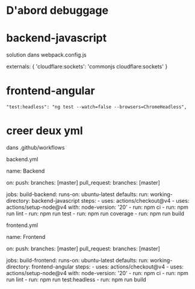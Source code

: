 # D'abord debuggage

# backend-javascript
solution dans webpack.config.js

externals: {
    'cloudflare:sockets': 'commonjs cloudflare:sockets'
  }


# frontend-angular
    "test:headless": "ng test --watch=false --browsers=ChromeHeadless",


# creer deux yml
dans .github/workflows



backend.yml

name: Backend

on:
  push:
    branches: [master]
  pull_request:
    branches: [master]

jobs:
  build-backend:
    runs-on: ubuntu-latest
    defaults:
      run:
        working-directory: backend-javascript
    steps:
      - uses: actions/checkout@v4
      - uses: actions/setup-node@v4
        with:
          node-version: '20'
      - run: npm ci
      - run: npm run lint
      - run: npm run test
      - run: npm run coverage
      - run: npm run build


frontend.yml

name: Frontend

on:
  push:
    branches: [master]
  pull_request:
    branches: [master]

jobs:
  build-frontend:
    runs-on: ubuntu-latest
    defaults:
      run:
        working-directory: frontend-angular
    steps:
      - uses: actions/checkout@v4
      - uses: actions/setup-node@v4
        with:
          node-version: '20'
      - run: npm ci
      - run: npm run lint
      - run: npm run test:headless
      - run: npm run build

